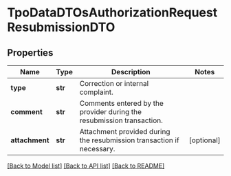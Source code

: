 # TpoDataDTOsAuthorizationRequestResubmissionDTO

## Properties
Name | Type | Description | Notes
------------ | ------------- | ------------- | -------------
**type** | **str** | Correction or internal complaint. | 
**comment** | **str** | Comments entered by the provider during the resubmission transaction. | 
**attachment** | **str** | Attachment provided during the resubmission transaction if necessary. | [optional] 

[[Back to Model list]](../README.md#documentation-for-models) [[Back to API list]](../README.md#documentation-for-api-endpoints) [[Back to README]](../README.md)

